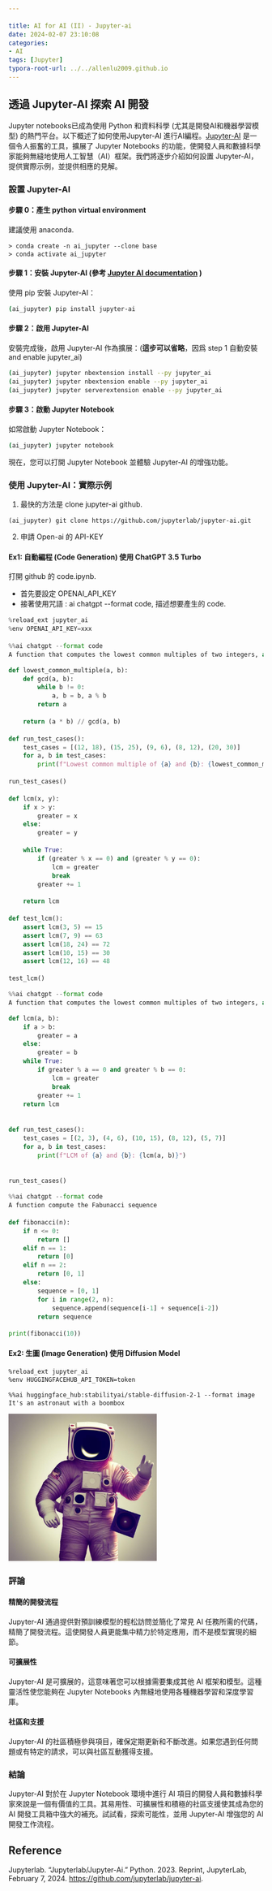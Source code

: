 ```yaml
---

title: AI for AI (II) - Jupyter-ai
date: 2024-02-07 23:10:08
categories:
- AI
tags: [Jupyter]
typora-root-url: ../../allenlu2009.github.io
---
```


<script type="text/x-mathjax-config">
MathJax.Hub.Config({
  TeX: { equationNumbers: { autoNumber: "AMS" } }
});
</script>


## 透過 Jupyter-AI 探索 AI 開發

Jupyter notebooks已成為使用 Python 和資料科學 (尤其是開發AI和機器學習模型) 的熱門平台。以下概述了如何使用Jupyter-AI 進行AI編程。[Jupyter-AI](https://github.com/deepjyoti30/jupyter-ai) 是一個令人振奮的工具，擴展了 Jupyter Notebooks 的功能，使開發人員和數據科學家能夠無縫地使用人工智慧（AI）框架。我們將逐步介紹如何設置 Jupyter-AI，提供實際示例，並提供相應的見解。

### 設置 Jupyter-AI

#### 步驟 0：產生 python virtual environment

建議使用 anaconda.

```
> conda create -n ai_jupyter --clone base
> conda activate ai_jupyter
```



#### 步驟 1：安裝 Jupyter-AI (參考 [Jupyter AI documentation](https://jupyter-ai.readthedocs.io/en/latest/users/index.html#model-providers) )

使用 pip 安裝 Jupyter-AI：

```bash
(ai_jupyter) pip install jupyter-ai
```



#### 步驟 2：啟用 Jupyter-AI

安裝完成後，啟用 Jupyter-AI 作為擴展：(**這步可以省略**，因爲 step 1 自動安裝 and enable jupyter_ai)

```bash
(ai_jupyter) jupyter nbextension install --py jupyter_ai
(ai_jupyter) jupyter nbextension enable --py jupyter_ai
(ai_jupyter) jupyter serverextension enable --py jupyter_ai
```



#### 步驟 3：啟動 Jupyter Notebook

如常啟動 Jupyter Notebook：

```bash
(ai_jupyter) jupyter notebook
```

現在，您可以打開 Jupyter Notebook 並體驗 Jupyter-AI 的增強功能。



### 使用 Jupyter-AI：實際示例

1. 最快的方法是 clone jupyter-ai github.  

```
(ai_jupyter) git clone https://github.com/jupyterlab/jupyter-ai.git
```

2. 申請 Open-ai 的 API-KEY

   

#### Ex1: 自動編程 (Code Generation) 使用 ChatGPT 3.5 Turbo

打開 github 的 code.ipynb.

* 首先要設定 OPENAI_API_KEY
* 接著使用咒語 :  ai chatgpt --format code,  描述想要產生的 code.

```python
%reload_ext jupyter_ai
%env OPENAI_API_KEY=xxx

%%ai chatgpt --format code
A function that computes the lowest common multiples of two integers, and a function that runs 5 test cases of the lowest common multiple function
```

```python
def lowest_common_multiple(a, b):
    def gcd(a, b):
        while b != 0:
            a, b = b, a % b
        return a

    return (a * b) // gcd(a, b)

def run_test_cases():
    test_cases = [(12, 18), (15, 25), (9, 6), (8, 12), (20, 30)]
    for a, b in test_cases:
        print(f"Lowest common multiple of {a} and {b}: {lowest_common_multiple(a, b)}")

run_test_cases()

def lcm(x, y):
    if x > y:
        greater = x
    else:
        greater = y

    while True:
        if (greater % x == 0) and (greater % y == 0):
            lcm = greater
            break
        greater += 1

    return lcm

def test_lcm():
    assert lcm(3, 5) == 15
    assert lcm(7, 9) == 63
    assert lcm(18, 24) == 72
    assert lcm(10, 15) == 30
    assert lcm(12, 16) == 48

test_lcm()
```

```python
%%ai chatgpt --format code
A function that computes the lowest common multiples of two integers, and a function that runs 5 test cases of the lowest common multiple function
```
```python
def lcm(a, b):
    if a > b:
        greater = a
    else:
        greater = b
    while True:
        if greater % a == 0 and greater % b == 0:
            lcm = greater
            break
        greater += 1
    return lcm


def run_test_cases():
    test_cases = [(2, 3), (4, 6), (10, 15), (8, 12), (5, 7)]
    for a, b in test_cases:
        print(f"LCM of {a} and {b}: {lcm(a, b)}")


run_test_cases()
```
```python
%%ai chatgpt --format code
A function compute the Fabunacci sequence

def fibonacci(n):
    if n <= 0:
        return []
    elif n == 1:
        return [0]
    elif n == 2:
        return [0, 1]
    else:
        sequence = [0, 1]
        for i in range(2, n):
            sequence.append(sequence[i-1] + sequence[i-2])
        return sequence

print(fibonacci(10))
```



#### Ex2: 生圖 (Image Generation) 使用 Diffusion Model

```
%reload_ext jupyter_ai
%env HUGGINGFACEHUB_API_TOKEN=token
```

```
%%ai huggingface_hub:stabilityai/stable-diffusion-2-1 --format image
It's an astronaut with a boombox
```

<img src="/media/image-20240207211123659.png" alt="image-20240207211123659" style="zoom:33%;" />

### 評論

#### 精簡的開發流程
Jupyter-AI 通過提供對預訓練模型的輕松訪問並簡化了常見 AI 任務所需的代碼，精簡了開發流程。這使開發人員更能集中精力於特定應用，而不是模型實現的細節。

#### 可擴展性
Jupyter-AI 是可擴展的，這意味著您可以根據需要集成其他 AI 框架和模型。這種靈活性使您能夠在 Jupyter Notebooks 內無縫地使用各種機器學習和深度學習庫。

#### 社區和支援
Jupyter-AI 的社區積極參與項目，確保定期更新和不斷改進。如果您遇到任何問題或有特定的請求，可以與社區互動獲得支援。

### 結論

Jupyter-AI 對於在 Jupyter Notebook 環境中進行 AI 項目的開發人員和數據科學家來說是一個有價值的工具。其易用性、可擴展性和積極的社區支援使其成為您的 AI 開發工具箱中強大的補充。試試看，探索可能性，並用 Jupyter-AI 增強您的 AI 開發工作流程。



## Reference

Jupyterlab. “Jupyterlab/Jupyter-Ai.” Python. 2023. Reprint, JupyterLab, February 7, 2024. https://github.com/jupyterlab/jupyter-ai.

